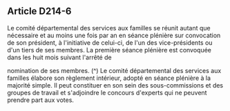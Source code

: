 ## Article D214-6


Le comité départemental des services aux familles se réunit autant que nécessaire et au moins une fois par an
en séance plénière sur convocation de son président, à l'initiative de celui-ci, de l'un des vice-présidents ou
d'un tiers de ses membres. La première séance plénière est convoquée dans les huit mois suivant l'arrêté de

nomination de ses membres. (^)
Le comité départemental des services aux familles élabore son règlement intérieur, adopté en séance
plénière à la majorité simple. Il peut constituer en son sein des sous-commissions et des groupes de travail et
s'adjoindre le concours d'experts qui ne peuvent prendre part aux votes.

